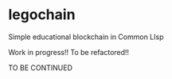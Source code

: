 # legochain
Simple educational blockchain in Common LIsp

Work in progress!! To be refactored!!

TO BE CONTINUED
